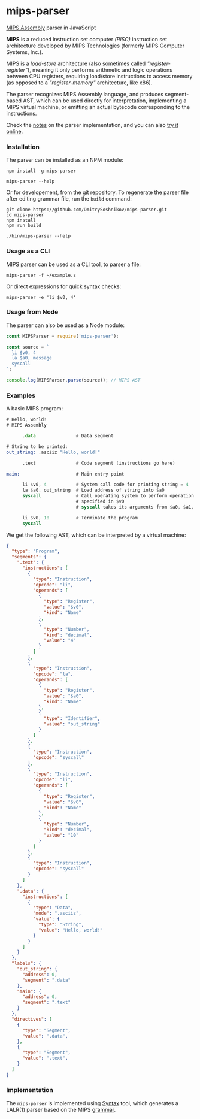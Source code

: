 # mips-parser
[MIPS Assembly](https://en.wikipedia.org/wiki/MIPS_instruction_set) parser in JavaScript

**MIPS** is a reduced instruction set computer _(RISC)_ instruction set architecture developed by MIPS Technologies (formerly MIPS Computer Systems, Inc.).

MIPS is a _load-store_ architecture (also sometimes called _"register-register"_), meaning it only performs arithmetic and logic operations between CPU registers, requiring load/store instructions to access memory (as opposed to a _"register-memory"_ architecture, like x86).

The parser recognizes MIPS Assembly language, and produces segment-based AST, which can be used directly for interpretation, implementing a MIPS virtual machine, or emitting an actual bytecode corresponding to the instructions.

Check the [notes](http://dmitrysoshnikov.com/compilers/mips-assembly-parser/) on the parser implementation, and you can also [try it online](https://runkit.com/57ed6f39a791121400c37dd9/57ed71414ff71e140000c3be).

### Installation

The parser can be installed as an NPM module:

```
npm install -g mips-parser

mips-parser --help
```

Or for developement, from the git repository. To regenerate the parser file after editing grammar file, run the `build` command:

```
git clone https://github.com/DmitrySoshnikov/mips-parser.git
cd mips-parser
npm install
npm run build

./bin/mips-parser --help
```

### Usage as a CLI

MIPS parser can be used as a CLI tool, to parser a file:

```
mips-parser -f ~/example.s
```

Or direct expressions for quick syntax checks:

```
mips-parser -e 'li $v0, 4'
```

### Usage from Node

The parser can also be used as a Node module:

```js
const MIPSParser = require('mips-parser');

const source = `
  li $v0, 4
  la $a0, message
  syscall
`;

console.log(MIPSParser.parse(source)); // MIPS AST
```

### Examples

A basic MIPS program:

```asm
# Hello, world!
# MIPS Assembly

      .data               # Data segment

# String to be printed:
out_string: .asciiz "Hello, world!"

      .text               # Code segment (instructions go here)

main:                     # Main entry point

      li $v0, 4           # System call code for printing string = 4
      la $a0, out_string  # Load address of string into $a0
      syscall             # Call operating system to perform operation
                          # specified in $v0
                          # syscall takes its arguments from $a0, $a1, etc.

      li $v0, 10          # Terminate the program
      syscall
```

We get the following AST, which can be interpreted by a virtual machine:

```json
{
  "type": "Program",
  "segments": {
    ".text": {
      "instructions": [
        {
          "type": "Instruction",
          "opcode": "li",
          "operands": [
            {
              "type": "Register",
              "value": "$v0",
              "kind": "Name"
            },
            {
              "type": "Number",
              "kind": "decimal",
              "value": "4"
            }
          ]
        },
        {
          "type": "Instruction",
          "opcode": "la",
          "operands": [
            {
              "type": "Register",
              "value": "$a0",
              "kind": "Name"
            },
            {
              "type": "Identifier",
              "value": "out_string"
            }
          ]
        },
        {
          "type": "Instruction",
          "opcode": "syscall"
        },
        {
          "type": "Instruction",
          "opcode": "li",
          "operands": [
            {
              "type": "Register",
              "value": "$v0",
              "kind": "Name"
            },
            {
              "type": "Number",
              "kind": "decimal",
              "value": "10"
            }
          ]
        },
        {
          "type": "Instruction",
          "opcode": "syscall"
        }
      ]
    },
    ".data": {
      "instructions": [
        {
          "type": "Data",
          "mode": ".asciiz",
          "value": {
            "type": "String",
            "value": "Hello, world!"
          }
        }
      ]
    }
  },
  "labels": {
    "out_string": {
      "address": 0,
      "segment": ".data"
    },
    "main": {
      "address": 0,
      "segment": ".text"
    }
  },
  "directives": [
    {
      "type": "Segment",
      "value": ".data",
    },
    {
      "type": "Segment",
      "value": ".text",
    }
  ]
}
```

### Implementation

The `mips-parser` is implemented using [Syntax](https://github.com/DmitrySoshnikov/syntax) tool, which generates a LALR(1) parser based on the MIPS [grammar](https://github.com/DmitrySoshnikov/mips-parser/blob/master/mips.g).
